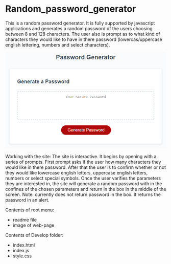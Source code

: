 # Random_password_generator
This is a random password generator.  It is fully supported by javascript applications and generates a random password of the users choosing
between 8 and 128 characters.  The user also is prompt as to what kind of characters they would like to have in there password (lowercas/uppercase english lettering, numbers and select characters).

![Image of random password generator site](web-siteimage.png)

Working with the site:
  The site is interactive. It begins by opening with a series of prompts.  First prompt asks if the user how many characters they would like in there password.
  After that the user is to confirm whether or not they would like lowercase english letters, uppercase english letters, numbers or select special symbols.  Once     the user varifies the parameters they are interested in, the site will generate a random password with in the confines of the chosen parameters and return in the   box in the middle of the screen.  Note: currently does not return password in the box.  It returns the password in an alert.

Contents of root menu:
  - readme file
  - image of web-page

Contents of Develop folder:
  - index.html
  - index.js
  - style.css
  
  
  



